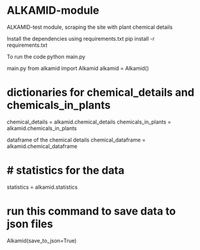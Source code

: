 # ALKAMID-module
ALKAMID-test module, scraping the site with plant chemical details


Install the dependencies using requirements.txt
pip install -r requirements.txt

To run the code
python main.py


main.py
from alkamid import Alkamid
alkamid = Alkamid()

# dictionaries for chemical_details and chemicals_in_plants 
chemical_details = alkamid.chemical_details
chemicals_in_plants = alkamid.chemicals_in_plants

dataframe of the chemical details
chemical_dataframe = alkamid.chemical_dataframe

# # statistics for the  data
statistics = alkamid.statistics


# run this command to save data to json files
Alkamid(save_to_json=True)

